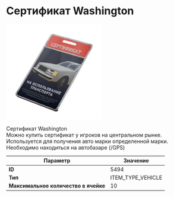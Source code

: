 # Сертификат Washington

![Item Image](../img/5494.webp?raw=true)

Сертификат Washington<br>Можно купить сертификат у игроков на центральном рынке.<br>Используется для получения авто марки определенной марки.<br>Необходимо находиться на автобазаре (/GPS)


| Параметр | Значение |
|----------|----------|
| **ID** | 5494 |
| **Тип** | ITEM_TYPE_VEHICLE |
| **Максимальное количество в ячейке** | 10 |

